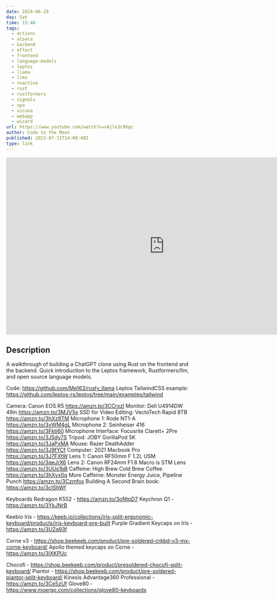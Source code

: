 ```yaml
---
date: 2024-06-29
day: Sat
time: 15:48
tags:
  - actions
  - alpaca
  - backend
  - effect
  - frontend
  - language-models
  - leptos
  - llama
  - llms
  - reactive
  - rust
  - rustformers
  - signals
  - spa
  - vicuna
  - webapp
  - wizard
url: https://www.youtube.com/watch?v=vAjle3c9Xqc
author: Code to the Moon
published: 2023-07-11T14:00:40Z
type: link
---
```


<iframe width="854" height="480" src="https://www.youtube.com/embed/vAjle3c9Xqc" frameborder="0" allowfullscreen></iframe>

## Description
A walkthrough of building a ChatGPT clone using Rust on the frontend and the backend. Quick introduction to the Leptos framework, Rustformers/llm, and open source language models.

Code: https://github.com/Me163/rusty_llama
Leptos TailwindCSS example: https://github.com/leptos-rs/leptos/tree/main/examples/tailwind

Camera: Canon EOS R5 https://amzn.to/3CCrxzl
Monitor: Dell U4914DW 49in https://amzn.to/3MJV1jx
SSD for Video Editing: VectoTech Rapid 8TB https://amzn.to/3hXz9TM
Microphone 1: Rode NT1-A https://amzn.to/3vWM4gL
Microphone 2: Seinheiser 416 https://amzn.to/3Fkti60
Microphone Interface: Focusrite Clarett+ 2Pre https://amzn.to/3J5dy7S
Tripod: JOBY GorillaPod 5K https://amzn.to/3JaPxMA
Mouse: Razer DeathAdder https://amzn.to/3J9fYCf
Computer: 2021 Macbook Pro https://amzn.to/3J7FXtW
Lens 1: Canon RF50mm F 1.2L USM https://amzn.to/3qeJrX6
Lens 2: Canon RF24mm F1.8 Macro is STM Lens https://amzn.to/3UUs1bB
Caffeine: High Brew Cold Brew Coffee https://amzn.to/3hXyx0q
More Caffeine: Monster Energy Juice, Pipeline Punch https://amzn.to/3Czmfox
Building A Second Brain book: https://amzn.to/3cIShWf

Keyboards
Redragon K552 - https://amzn.to/3oNtpD7
Keychron Q1 - https://amzn.to/3YkJNrB

Keebio Iris - https://keeb.io/collections/iris-split-ergonomic-keyboard/products/iris-keyboard-pre-built
Purple Gradient Keycaps on Iris - https://amzn.to/3UZq93f

Corne v3 - https://shop.beekeeb.com/product/pre-soldered-crkbd-v3-mx-corne-keyboard/
Apollo themed keycaps on Corne - https://amzn.to/3IXKPUc

Chocofi - https://shop.beekeeb.com/product/presoldered-chocofi-split-keyboard/
Piantor - https://shop.beekeeb.com/product/pre-soldered-piantor-split-keyboard/
Kinesis Advantage360 Professional - https://amzn.to/3Ce5zUf
Glove80 - https://www.moergo.com/collections/glove80-keyboards